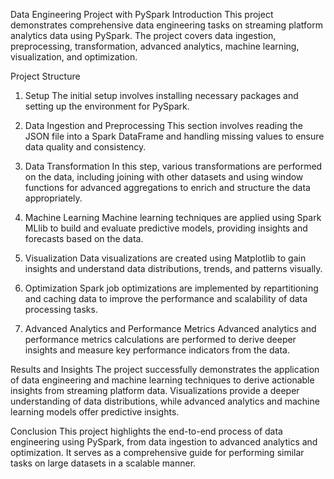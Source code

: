 Data Engineering Project with PySpark
Introduction
This project demonstrates comprehensive data engineering tasks on streaming platform analytics data using PySpark. The project covers data ingestion, preprocessing, transformation, advanced analytics, machine learning, visualization, and optimization.

Project Structure
1. Setup
The initial setup involves installing necessary packages and setting up the environment for PySpark.

2. Data Ingestion and Preprocessing
This section involves reading the JSON file into a Spark DataFrame and handling missing values to ensure data quality and consistency.

3. Data Transformation
In this step, various transformations are performed on the data, including joining with other datasets and using window functions for advanced aggregations to enrich and structure the data appropriately.

4. Machine Learning
Machine learning techniques are applied using Spark MLlib to build and evaluate predictive models, providing insights and forecasts based on the data.

5. Visualization
Data visualizations are created using Matplotlib to gain insights and understand data distributions, trends, and patterns visually.

6. Optimization
Spark job optimizations are implemented by repartitioning and caching data to improve the performance and scalability of data processing tasks.

7. Advanced Analytics and Performance Metrics
Advanced analytics and performance metrics calculations are performed to derive deeper insights and measure key performance indicators from the data.

Results and Insights
The project successfully demonstrates the application of data engineering and machine learning techniques to derive actionable insights from streaming platform data. Visualizations provide a deeper understanding of data distributions, while advanced analytics and machine learning models offer predictive insights.

Conclusion
This project highlights the end-to-end process of data engineering using PySpark, from data ingestion to advanced analytics and optimization. It serves as a comprehensive guide for performing similar tasks on large datasets in a scalable manner.






